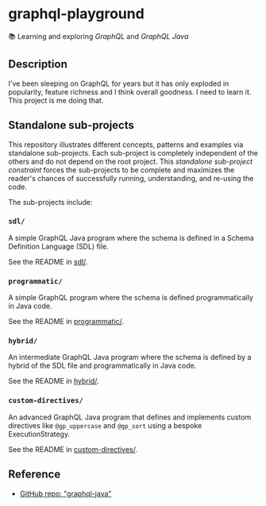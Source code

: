 # graphql-playground

📚 Learning and exploring _GraphQL_ and _GraphQL Java_

## Description

I've been sleeping on GraphQL for years but it has only exploded in popularity, feature richness and I think overall
goodness. I need to learn it. This project is me doing that.

## Standalone sub-projects

This repository illustrates different concepts, patterns and examples via standalone sub-projects. Each sub-project is
completely independent of the others and do not depend on the root project. This _standalone sub-project constraint_
forces the sub-projects to be complete and maximizes the reader's chances of successfully running, understanding, and
re-using the code.

The sub-projects include:

### `sdl/`

A simple GraphQL Java program where the schema is defined in a Schema Definition Language (SDL) file.

See the README in [sdl/](sdl/).

### `programmatic/`

A simple GraphQL program where the schema is defined programmatically in Java code.

See the README in [programmatic/](programmatic/).

### `hybrid/`

An intermediate GraphQL Java program where the schema is defined by a hybrid of the SDL file and programmatically in Java code.

See the README in [hybrid/](hybrid/).

### `custom-directives/`

An advanced GraphQL Java program that defines and implements custom directives like `@gp_uppercase` and `@gp_sort` using a bespoke ExecutionStrategy.

See the README in [custom-directives/](custom-directives/).

## Reference

* [GitHub repo: "graphql-java"](https://github.com/graphql-java/graphql-java)

